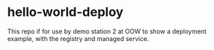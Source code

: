 # hello-world-deploy

This repo if for use by demo station 2 at OOW to show a deployment example, with the registry and managed service.
